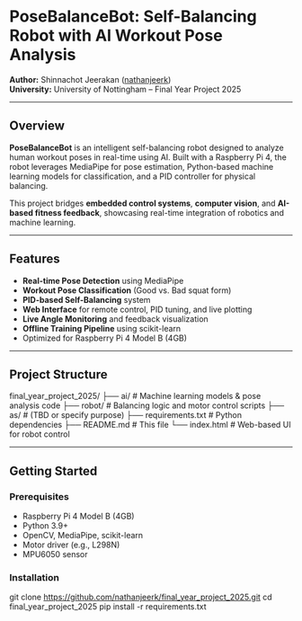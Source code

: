 # PoseBalanceBot: Self-Balancing Robot with AI Workout Pose Analysis

**Author:** Shinnachot Jeerakan ([nathanjeerk](https://github.com/nathanjeerk))  
**University:** University of Nottingham – Final Year Project 2025

---

## Overview

**PoseBalanceBot** is an intelligent self-balancing robot designed to analyze human workout poses in real-time using AI. Built with a Raspberry Pi 4, the robot leverages MediaPipe for pose estimation, Python-based machine learning models for classification, and a PID controller for physical balancing.

This project bridges **embedded control systems**, **computer vision**, and **AI-based fitness feedback**, showcasing real-time integration of robotics and machine learning.

---

## Features

- **Real-time Pose Detection** using MediaPipe
- **Workout Pose Classification** (Good vs. Bad squat form)
- **PID-based Self-Balancing** system
- **Web Interface** for remote control, PID tuning, and live plotting
- **Live Angle Monitoring** and feedback visualization
- **Offline Training Pipeline** using scikit-learn
- Optimized for Raspberry Pi 4 Model B (4GB)

---

## Project Structure
final_year_project_2025/
├── ai/ # Machine learning models & pose analysis code
├── robot/ # Balancing logic and motor control scripts
├── as/ # (TBD or specify purpose)
├── requirements.txt # Python dependencies
├── README.md # This file
└── index.html # Web-based UI for robot control

---

## Getting Started

### Prerequisites

- Raspberry Pi 4 Model B (4GB)
- Python 3.9+
- OpenCV, MediaPipe, scikit-learn
- Motor driver (e.g., L298N)
- MPU6050 sensor

### Installation

git clone https://github.com/nathanjeerk/final_year_project_2025.git
cd final_year_project_2025
pip install -r requirements.txt
